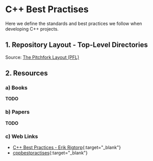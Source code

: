 # C++ Best Practises

Here we define the standards and best practices we follow when developing C++ projects.

## 1. Repository Layout - Top-Level Directories

Source: [The Pitchfork Layout (PFL)](https://api.csswg.org/bikeshed/?force=1&url=https://raw.githubusercontent.com/vector-of-bool/pitchfork/develop/data/spec.bs#tld)

## 2. Resources

### a) Books

**TODO**

### b) Papers

**TODO**

### c) Web Links

- [C++ Best Practices - Erik Rigtorp](https://rigtorp.se/cpp-best-practices/){:target="_blank"}
- [cppbestpractises](https://lefticus.gitbooks.io/cpp-best-practices/content/){:target="_blank"}
